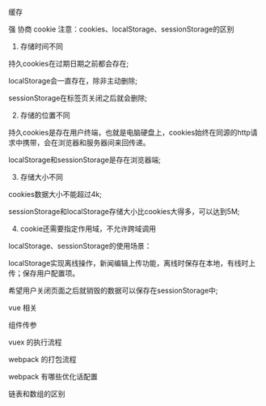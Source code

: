 ﻿﻿缓存

强
协商
cookie
注意：cookies、localStorage、sessionStorage的区别

1. 存储时间不同

持久cookies在过期日期之前都会存在;

localStorage会一直存在，除非主动删除;

sessionStorage在标签页关闭之后就会删除;

2. 存储的位置不同

持久cookies是存在用户终端，也就是电脑硬盘上，cookies始终在同源的http请求中携带，会在浏览器和服务器间来回传递。

localStorage和sessionStorage是存在浏览器端;

3. 存储大小不同

cookies数据大小不能超过4k;

sessionStorage和localStorage存储大小比cookies大得多，可以达到5M;

4. cookie还需要指定作用域，不允许跨域调用

localStorage、sessionStorage的使用场景：

localStorage实现离线操作，新闻编辑上传功能，离线时保存在本地，有线时上传；保存用户配置项。

希望用户关闭页面之后就销毁的数据可以保存在sessionStorage中;


vue 相关

组件传参


vuex 的执行流程


webpack 的打包流程

webpack  有哪些优化话配置

链表和数组的区别


